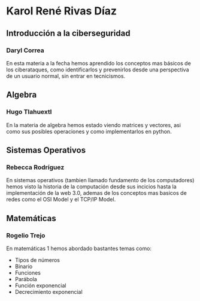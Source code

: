 # Karol René Rivas Díaz

## Introducción a la ciberseguridad 
### Daryl Correa
En esta materia a la fecha hemos aprendido los conceptos mas básicos de los ciberataques, como identificarlos y prevenirlos desde una perspectiva de un usuario normal, sin entrar en tecnicismos.

## Algebra
### Hugo Tlahuextl
En la materia de algebra hemos estado viendo matrices y vectores, asi como sus posibles operaciones y como implementarlos en python.

## Sistemas Operativos
### Rebecca Rodríguez
En sistemas operativos (tambien llamado fundamento de los computadores) hemos visto la historia de la computación desde sus incicios hasta la implementación de la web 3.0, ademas de los conceptos mas basicos de redes como el OSI Model y el TCP/IP Model.

## Matemáticas
### Rogelio Trejo
En matemáticas 1 hemos abordado bastantes temas como:
- Tipos de números
- Binario
- Funciones
- Parábola
- Función exponencial
- Decrecimiento exponencial

